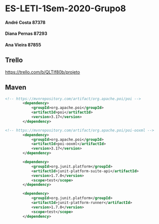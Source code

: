 # ES-LETI-1Sem-2020-Grupo8
#### André Costa 87378
#### Diana Pernas 87293
#### Ana Vieira 87855



## Trello
https://trello.com/b/QLTIf80b/projeto



## Maven

```xml
<!-- https://mvnrepository.com/artifact/org.apache.poi/poi -->
		<dependency>
			<groupId>org.apache.poi</groupId>
			<artifactId>poi</artifactId>
			<version>3.17</version>
		</dependency>
```

```xml
<!-- https://mvnrepository.com/artifact/org.apache.poi/poi-ooxml -->
		<dependency>
			<groupId>org.apache.poi</groupId>
			<artifactId>poi-ooxml</artifactId>
			<version>3.17</version>
		</dependency>
```

```xml
		<dependency>
			<groupId>org.junit.platform</groupId>
			<artifactId>junit-platform-suite-api</artifactId>
			<version>1.7.0</version>
			<scope>test</scope>
		</dependency>
```

```xml
		<dependency>
			<groupId>org.junit.platform</groupId>
			<artifactId>junit-platform-runner</artifactId>
			<version>1.7.0</version>
			<scope>test</scope>
		</dependency>
```

